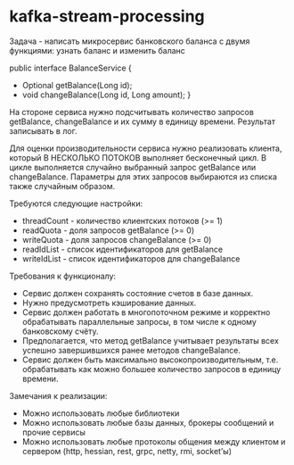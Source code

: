 # kafka-stream-processing

Задача - написать микросервис банковского баланса с двумя функциями: узнать баланс и изменить баланс

public interface BalanceService {
*    Optional<Long> getBalance(Long id);
*    void changeBalance(Long id, Long amount);
}

На стороне сервиса нужно подсчитывать количество запросов getBalance, changeBalance и их сумму в единицу времени. Результат записывать в лог.

Для оценки производительности сервиса нужно реализовать клиента, 
который В НЕСКОЛЬКО ПОТОКОВ выполняет бесконечный цикл. 
В цикле выполняется случайно выбранный запрос getBalance или changeBalance. 
Параметры для этих запросов выбираются из списка также случайным образом.

Требуются следующие настройки:

* threadCount - количество клиентских потоков (>= 1)
* readQuota   - доля запросов getBalance (>= 0)
* writeQuota  - доля запросов changeBalance (>= 0)
* readIdList  - список идентификаторов для getBalance
* writeIdList - список идентификаторов для changeBalance

Требования к функционалу:

* Сервис должен сохранять состояние счетов в базе данных.
* Нужно предусмотреть кэширование данных.
* Сервис должен работать в многопоточном режиме и корректно обрабатывать параллельные запросы, в том числе к одному банковскому счёту.
* Предполагается, что метод getBalance учитывает результаты всех успешно завершившихся ранее методов changeBalance.
* Сервис должен быть максимально высокопроизводительным, т.е. обрабатывать как можно большее количество запросов в единицу времени.

Замечания к реализации:
* Можно использовать любые библиотеки
* Можно использовать любые базы данных, брокеры сообщений и прочие сервисы
* Можно использовать любые протоколы общения между клиентом и сервером (http, hessian, rest, grpc, netty, rmi, socket’ы)
